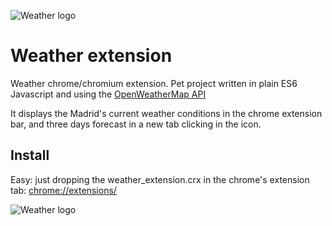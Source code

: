 ![Weather logo](https://github.com/rodricels/weather-extension/raw/master/ext/icons/icon128.png)
# Weather extension

Weather chrome/chromium extension. Pet project written in plain ES6 Javascript and using the [OpenWeatherMap API](https://openweathermap.org/api)

It displays the Madrid's current weather conditions in the chrome extension bar, and three days forecast in a new tab clicking in the icon. 

## Install

Easy: just dropping the weather_extension.crx in the chrome's extension tab: [chrome://extensions/](chrome://extensions/)

![Weather logo](https://github.com/rodricels/weather-extension/raw/master/screenshot.jpg)